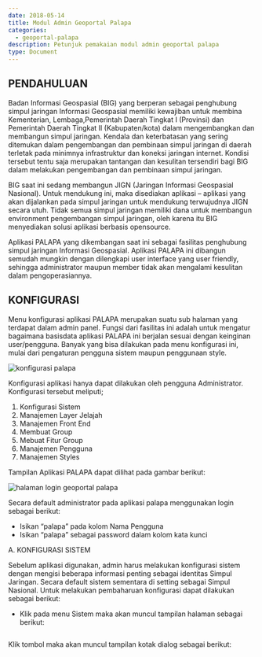 ```yaml
---
date: 2018-05-14
title: Modul Admin Geoportal Palapa
categories:
  - geoportal-palapa
description: Petunjuk pemakaian modul admin geoportal palapa
type: Document
---
```


## PENDAHULUAN

Badan Informasi Geospasial (BIG) yang berperan sebagai penghubung simpul jaringan Informasi Geospasial memiliki kewajiban untuk membina Kementerian, Lembaga,Pemerintah Daerah Tingkat I (Provinsi) dan Pemerintah Daerah Tingkat II (Kabupaten/kota) dalam mengembangkan dan membangun simpul jaringan. Kendala dan keterbatasan yang sering ditemukan dalam pengembangan dan pembinaan simpul jaringan di daerah terletak pada minimnya infrastruktur dan koneksi jaringan internet.
Kondisi tersebut tentu saja merupakan tantangan dan kesulitan tersendiri bagi BIG dalam melakukan pengembangan dan pembinaan simpul jaringan.

BIG saat ini sedang membangun JIGN (Jaringan Informasi Geospasial Nasional). Untuk mendukung ini, maka disediakan aplikasi – aplikasi yang akan dijalankan pada simpul jaringan untuk mendukung terwujudnya JIGN secara utuh. Tidak semua simpul jaringan memiliki dana untuk membangun environment pengembangan simpul jaringan, oleh karena itu BIG menyediakan solusi aplikasi berbasis opensource.

Aplikasi PALAPA yang dikembangan saat ini sebagai fasilitas penghubung simpul jaringan Informasi Geospasial. Aplikasi PALAPA ini dibangun semudah mungkin dengan dilengkapi user interface yang user friendly, sehingga administrator maupun member tidak akan mengalami kesulitan dalam pengoperasiannya.

## KONFIGURASI

Menu konfigurasi aplikasi PALAPA merupakan suatu sub halaman yang terdapat dalam admin panel. Fungsi dari fasilitas ini adalah untuk mengatur bagaimana basisdata aplikasi PALAPA ini berjalan sesuai dengan keinginan user/pengguna. Banyak yang bisa dilakukan pada menu konfigurasi ini, mulai dari pengaturan pengguna sistem maupun penggunaan style.

![konfigurasi palapa]()

Konfigurasi aplikasi hanya dapat dilakukan oleh pengguna Administrator. Konfigurasi tersebut meliputi;

1. Konfigurasi Sistem
2. Manajemen Layer Jelajah
3. Manajemen Front End
4. Membuat Group
5. Mebuat Fitur Group
6. Manajemen Pengguna
7. Manajemen Styles


Tampilan Aplikasi PALAPA dapat dilihat pada gambar berikut:

![halaman login geoportal palapa]()


Secara default administrator pada aplikasi palapa menggunakan login sebagai berikut:

- Isikan “palapa” pada kolom Nama Pengguna
- Isikan “palapa” sebagai password dalam kolom kata kunci

A. KONFIGURASI SISTEM

Sebelum aplikasi digunakan, admin harus melakukan konfigurasi sistem dengan mengisi beberapa informasi penting sebagai identitas Simpul Jaringan. Secara default sistem sementara di setting sebagai Simpul Nasional. Untuk melakukan pembaharuan konfigurasi dapat dilakukan sebagai berikut:

- Klik pada menu Sistem maka akan muncul tampilan halaman sebagai berikut:

![]()

Klik tombol maka akan muncul tampilan kotak dialog sebagai berikut:

![]()

